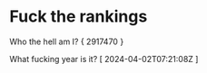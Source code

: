 # Fuck the rankings

Who the hell am I?
{ 2917470 }

What fucking year is it?
[ 2024-04-02T07:21:08Z ]
